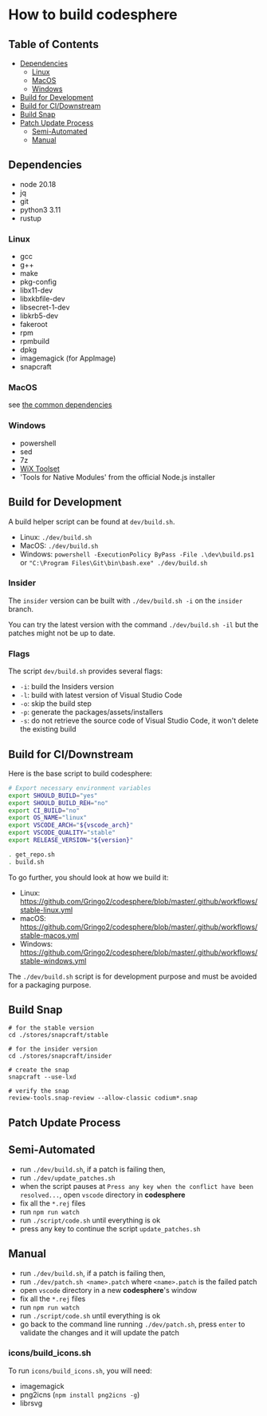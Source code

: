<!-- order: 35 -->

# How to build codesphere

## Table of Contents

- [Dependencies](#dependencies)
  - [Linux](#dependencies-linux)
  - [MacOS](#dependencies-macos)
  - [Windows](#dependencies-windows)
- [Build for Development](#build-dev)
- [Build for CI/Downstream](#build-ci)
- [Build Snap](#build-snap)
- [Patch Update Process](#patch-update-process)
  - [Semi-Automated](#patch-update-process-semiauto)
  - [Manual](#patch-update-process-manual)

## <a id="dependencies"></a>Dependencies

- node 20.18
- jq
- git
- python3 3.11
- rustup

### <a id="dependencies-linux"></a>Linux

- gcc
- g++
- make
- pkg-config
- libx11-dev
- libxkbfile-dev
- libsecret-1-dev
- libkrb5-dev
- fakeroot
- rpm
- rpmbuild
- dpkg
- imagemagick (for AppImage)
- snapcraft

### <a id="dependencies-macos"></a>MacOS

see [the common dependencies](#dependencies)

### <a id="dependencies-windows"></a>Windows

- powershell
- sed
- 7z
- [WiX Toolset](http://wixtoolset.org/releases/)
- 'Tools for Native Modules' from the official Node.js installer

## <a id="build-dev"></a>Build for Development

A build helper script can be found at `dev/build.sh`.

- Linux: `./dev/build.sh`
- MacOS: `./dev/build.sh`
- Windows: `powershell -ExecutionPolicy ByPass -File .\dev\build.ps1` or `"C:\Program Files\Git\bin\bash.exe" ./dev/build.sh`

### Insider

The `insider` version can be built with `./dev/build.sh -i` on the `insider` branch.

You can try the latest version with the command `./dev/build.sh -il` but the patches might not be up to date.

### Flags

The script `dev/build.sh` provides several flags:

- `-i`: build the Insiders version
- `-l`: build with latest version of Visual Studio Code
- `-o`: skip the build step
- `-p`: generate the packages/assets/installers
- `-s`: do not retrieve the source code of Visual Studio Code, it won't delete the existing build

## <a id="build-ci"></a>Build for CI/Downstream

Here is the base script to build codesphere:

```bash
# Export necessary environment variables
export SHOULD_BUILD="yes"
export SHOULD_BUILD_REH="no"
export CI_BUILD="no"
export OS_NAME="linux"
export VSCODE_ARCH="${vscode_arch}"
export VSCODE_QUALITY="stable"
export RELEASE_VERSION="${version}"

. get_repo.sh
. build.sh
```

To go further, you should look at how we build it:
- Linux: https://github.com/Gringo2/codesphere/blob/master/.github/workflows/stable-linux.yml
- macOS: https://github.com/Gringo2/codesphere/blob/master/.github/workflows/stable-macos.yml
- Windows: https://github.com/Gringo2/codesphere/blob/master/.github/workflows/stable-windows.yml

The `./dev/build.sh` script is for development purpose and must be avoided for a packaging purpose.

## <a id="build-snap"></a>Build Snap

```
# for the stable version
cd ./stores/snapcraft/stable

# for the insider version
cd ./stores/snapcraft/insider

# create the snap
snapcraft --use-lxd

# verify the snap
review-tools.snap-review --allow-classic codium*.snap
```

## <a id="patch-update-process"></a>Patch Update Process

## <a id="patch-update-process-semiauto"></a>Semi-Automated

- run `./dev/build.sh`, if a patch is failing then,
- run `./dev/update_patches.sh`
- when the script pauses at `Press any key when the conflict have been resolved...`, open `vscode` directory in **codesphere**
- fix all the `*.rej` files
- run `npm run watch`
- run `./script/code.sh` until everything is ok
- press any key to continue the script `update_patches.sh`

## <a id="patch-update-process-manual"></a>Manual

- run `./dev/build.sh`, if a patch is failing then,
- run `./dev/patch.sh <name>.patch` where `<name>.patch` is the failed patch
- open `vscode` directory in a new **codesphere**'s window
- fix all the `*.rej` files
- run `npm run watch`
- run `./script/code.sh` until everything is ok
- go back to the command line running `./dev/patch.sh`, press `enter` to validate the changes and it will update the patch

### <a id="icons"></a>icons/build_icons.sh

To run `icons/build_icons.sh`, you will need:

- imagemagick
- png2icns (`npm install png2icns -g`)
- librsvg
